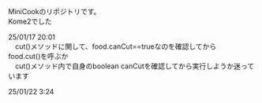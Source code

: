 MiniCookのリポジトリです。  
Kome2でした  

25/01/17 20:01  
　cut()メソッドに関して、food.canCut==trueなのを確認してから  
food.cut()を呼ぶか  
　cut()メソッド内で自身のboolean canCutを確認してから実行しようか迷っています

25/01/22 3:24